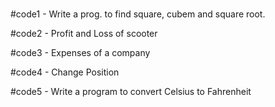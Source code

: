 #
#code1 - Write a prog. to find square, cubem and square root.

#code2 - Profit and Loss of scooter

#code3 - Expenses of a company

#code4 - Change Position

#code5 - Write a program to convert Celsius to Fahrenheit
#